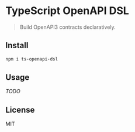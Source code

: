 # TypeScript OpenAPI DSL

> Build OpenAPI3 contracts declaratively.

## Install

```sh
npm i ts-openapi-dsl
```

## Usage

*TODO*

## License

MIT
